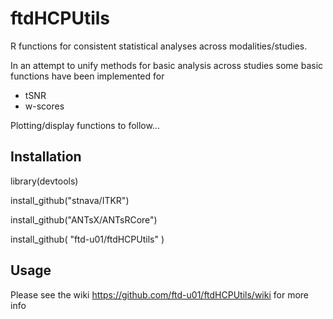 # ftdHCPUtils
R functions for consistent statistical analyses across modalities/studies.

In an attempt to unify methods for basic analysis across studies some basic functions have been implemented for 
* tSNR
* w-scores

Plotting/display functions to follow...

## Installation
library(devtools)

install_github("stnava/ITKR")

install_github("ANTsX/ANTsRCore")

install_github( "ftd-u01/ftdHCPUtils" )

## Usage
Please see the wiki https://github.com/ftd-u01/ftdHCPUtils/wiki for more info

